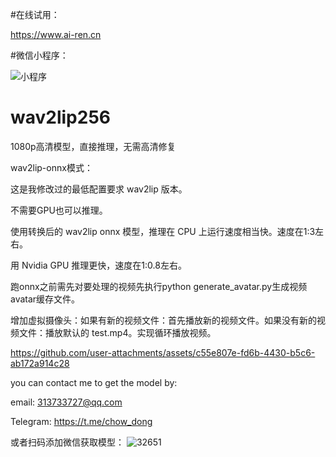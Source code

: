 #在线试用：

https://www.ai-ren.cn

#微信小程序：

![小程序](https://github.com/user-attachments/assets/52a212cd-6ec8-49fd-a6e6-cb57fc98d528)

# wav2lip256
1080p高清模型，直接推理，无需高清修复

wav2lip-onnx模式：

这是我修改过的最低配置要求 wav2lip 版本。

不需要GPU也可以推理。

使用转换后的 wav2lip onnx 模型，推理在 CPU 上运行速度相当快。速度在1:3左右。

用 Nvidia GPU 推理更快，速度在1:0.8左右。

跑onnx之前需先对要处理的视频先执行python generate_avatar.py生成视频avatar缓存文件。

增加虚拟摄像头：如果有新的视频文件：首先播放新的视频文件。如果没有新的视频文件：播放默认的 test.mp4。实现循环播放视频。


https://github.com/user-attachments/assets/c55e807e-fd6b-4430-b5c6-ab172a914c28


you can contact me to get the model by:

email: 313733727@qq.com

Telegram: https://t.me/chow_dong

或者扫码添加微信获取模型：
![32651](https://github.com/user-attachments/assets/e3db3eb4-24a9-4226-876d-d07f6e0d519f)



